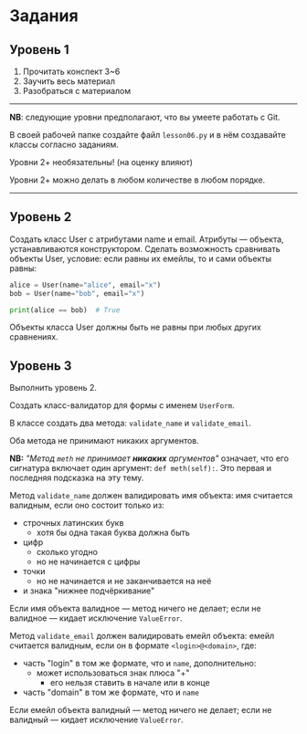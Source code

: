 # Задания

## Уровень 1

1. Прочитать конспект 3~6
1. Заучить весь материал
1. Разобраться с материалом

---

**NB**: следующие уровни предполагают, что вы умеете работать с Git.

В своей рабочей папке создайте файл `lesson06.py` и в нём создавайте классы согласно заданиям.

Уровни 2+ необязательны! (на оценку влияют)

Уровни 2+ можно делать в любом количестве в любом порядке.

---

## Уровень 2

Создать класс User c атрибутами name и email. Атрибуты — объекта, устанавливаются конструктором.
Сделать возможность сравнивать объекты User, условие: если равны их емейлы, то и сами объекты равны:

```python
alice = User(name="alice", email="x")
bob = User(name="bob", email="x")

print(alice == bob)  # True
```

Объекты класса User должны быть не равны при любых других сравнениях.

## Уровень 3

Выполнить уровень 2.

Создать класс-валидатор для формы с именем `UserForm`.

В классе создать два метода: `validate_name` и `validate_email`.

Оба метода не принимают никаких аргументов.

**NB:** *"Метод `meth` не принимает **никаких** аргументов"* означает, что его сигнатура включает один аргумент: `def meth(self):`. Это первая и последняя подсказка на эту тему.

Метод `validate_name` должен валидировать имя объекта:
имя считается валидным, если оно состоит только из:
- строчных латинских букв
  - хотя бы одна такая буква должна быть
- цифр
  - сколько угодно
  - но не начинается с цифры
- точки
  - но не начинается и не заканчивается на неё
- и знака "нижнее подчёркивание"

Если имя объекта валидное — метод ничего не делает; если не валидное — кидает исключение `ValueError`.

Метод `validate_email` должен валидировать емейл объекта:
емейл считается валидным, если он в формате `<login>@<domain>`, где:
- часть "login" в том же формате, что и `name`, дополнительно:
  - может использоваться знак плюса "+"
    - его нельзя ставить в начале или в конце
- часть "domain" в том же формате, что и `name`

Если емейл объекта валидный — метод ничего не делает; если не валидный — кидает исключение `ValueError`.
